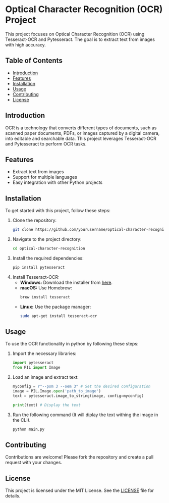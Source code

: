 # Optical Character Recognition (OCR) Project

This project focuses on Optical Character Recognition (OCR) using Tesseract-OCR and Pytesseract. The goal is to extract text from images with high accuracy.

## Table of Contents
- [Introduction](#introduction)
- [Features](#features)
- [Installation](#installation)
- [Usage](#usage)
- [Contributing](#contributing)
- [License](#license)

## Introduction
OCR is a technology that converts different types of documents, such as scanned paper documents, PDFs, or images captured by a digital camera, into editable and searchable data. This project leverages Tesseract-OCR and Pytesseract to perform OCR tasks.

## Features
- Extract text from images
- Support for multiple languages
- Easy integration with other Python projects

## Installation
To get started with this project, follow these steps:

1. Clone the repository:
    ```sh
    git clone https://github.com/yourusername/optical-character-recognition.git
    ```
2. Navigate to the project directory:
    ```sh
    cd optical-character-recognition
    ```
3. Install the required dependencies:
    ```sh
    pip install pytesseract
    ```
4. Install Tesseract-OCR:
    - **Windows:** Download the installer from [here](https://github.com/UB-Mannheim/tesseract/wiki).
    - **macOS:** Use Homebrew:
        ```sh
        brew install tesseract
        ```
    - **Linux:** Use the package manager:
        ```sh
        sudo apt-get install tesseract-ocr
        ```

## Usage
To use the OCR functionality in python by following these steps:

1. Import the necessary libraries:
    ```python
    import pytesseract
    from PIL import Image
    ```
2. Load an image and extract text:
    ```python
    myconfig = r"--psm 3 --oem 3" # Set the desired configuration
    image = PIL.Image.open('path_to_image')
    text = pytesseract.image_to_string(image, config=myconfig)

    print(text) # Display the text
    ```

3. Run the following command (It will diplay the text withing the image in the CLI).
    ```sh
    python main.py
    ```

## Contributing
Contributions are welcome! Please fork the repository and create a pull request with your changes.

## License
This project is licensed under the MIT License. See the [LICENSE](LICENSE) file for details.